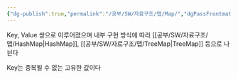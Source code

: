 ```yaml
---
{"dg-publish":true,"permalink":"/공부/SW/자료구조/맵/Map/","dgPassFrontmatter":true}
---
```


Key, Value 쌍으로 이루어졌으며 내부 구현 방식에 따라 [[공부/SW/자료구조/맵/HashMap\|HashMap]], [[공부/SW/자료구조/맵/TreeMap\|TreeMap]] 등으로 나뉜다

Key는 중복될 수 없는 고유한 값이다